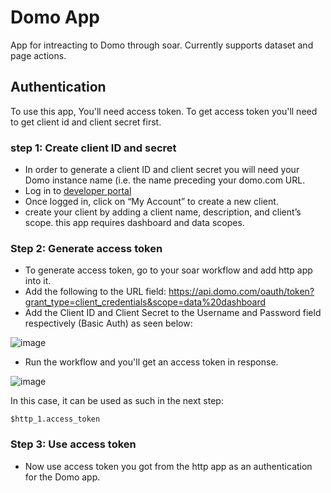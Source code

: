 # Domo App
App for intreacting to Domo through soar. Currently supports dataset and page actions. 

## Authentication
To use this app, You'll need  access token. To get access token you'll need to get client id and client secret first.

### step 1: Create client ID and secret
- In order to generate a client ID and client secret you will need your Domo instance name (i.e. the name preceding your domo.com URL.
- Log in to [developer portal](https://developer.domo.com/)
- Once logged in, click on “My Account” to create a new client.
- create your client by adding a client name, description, and client’s scope. this app requires dashboard and data scopes.

### Step 2: Generate access token
- To generate access token, go to your soar workflow and add http app into it.
- Add the following to the URL field: https://api.domo.com/oauth/token?grant_type=client_credentials&scope=data%20dashboard
- Add the Client ID and Client Secret to the Username and Password field respectively (Basic Auth) as seen below:

![image](https://user-images.githubusercontent.com/5719530/149952528-e060812b-59bc-4fd2-b44d-3285f0efbbc7.png)

- Run the workflow and you'll get an access token in response.

![image](https://user-images.githubusercontent.com/5719530/149952858-db4ae8f9-0e28-4086-b708-e11f8af36218.png)

In this case, it can be used as such in the next step:
```
$http_1.access_token
```

### Step 3: Use access token
- Now use access token you got from the http app as an authentication for the Domo app.

